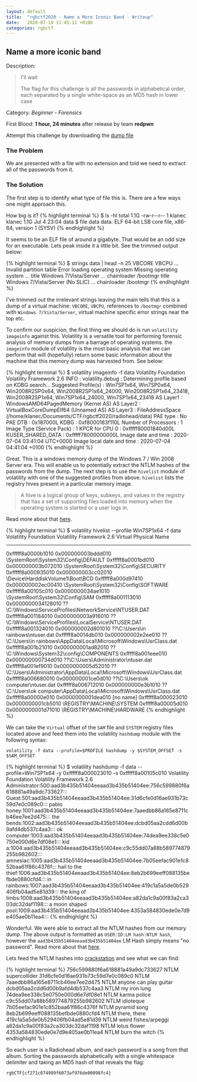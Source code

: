 ```yaml
---
layout: default
title:  "rgbctf2020 - Name a More Iconic Band - Writeup"
date:   2020-07-19 11:45:11 +0100
categories: rgbctf
---
```


## **Name a more iconic band**
Description: 
>I'll wait
>
>The flag for this challenge is all the passwords in alphabetical order, each separated by a single white-space as an MD5 hash in lower case


Category: *Beginner - Forensics*

First Blood: **1 hour, 24 minutes** after release  by team **redpwn**

Attempt this challenge by downloading the [dump file][gdrive-memdump]

### **The Problem**
We are presented with a file with no extension and told we need to extract all of the passwords from it.

### **The Solution**
The first step is to identify what type of file this is. There are a few ways one might approach this.

How big is it?
{% highlight terminal %}
$ ls -hl
total 1.1G
-rw-r--r-- 1 klanec klanec 1.1G Jul  4 23:04 data
$ file data 
data: ELF 64-bit LSB core file, x86-64, version 1 (SYSV)
{% endhighlight %}

It seems to be an ELF file of around a gigabyte. That would be an odd size for an executable. Lets peak inside it a little bit. See the trimmed output below:

{% highlight terminal %}
$ strings data | head -n 25
VBCORE
VBCPU
...
Invalid partition table
Error loading operating system
Missing operating system
...
title Windows 7/Vista/Server
...
chainloader /bootmgr
title Windows 7/Vista/Server (No SLIC)
...
chainloader /bootmgr
{% endhighlight %}

I've trimmed out the irrelevant strings leaving the main tells that this is a dump of a virtual machine: `VBCORE`, `VBCPU`, references to `/bootmgr` combined with `Windows 7/Vista/Server`, virtual machine specific error strings near the top etc.

To confirm our suspicion, the first thing we should do is run `volatility imageinfo` against this. Volatility is a versatile tool for performing forensic analysis of memory dumps from a barrage of operating systems. the `imageinfo` module of volatility is the most basic analysis that we can perform that will (hopefully) return some basic information about the machine that this memory dump was harvested from. See below:

{% highlight terminal %}
$ volatility imageinfo -f data 
Volatility Foundation Volatility Framework 2.6
INFO    : volatility.debug    : Determining profile based on KDBG search...
          Suggested Profile(s) : Win7SP1x64, Win7SP0x64, Win2008R2SP0x64, Win2008R2SP1x64_24000, Win2008R2SP1x64_23418, Win2008R2SP1x64, Win7SP1x64_24000, Win7SP1x64_23418
                     AS Layer1 : WindowsAMD64PagedMemory (Kernel AS)
                     AS Layer2 : VirtualBoxCoreDumpElf64 (Unnamed AS)
                     AS Layer3 : FileAddressSpace (/home/klanec/Documents/CTF/rgbctf2020/radiohead/data)
                      PAE type : No PAE
                           DTB : 0x187000L
                          KDBG : 0xf8000183f110L
          Number of Processors : 1
     Image Type (Service Pack) : 1
                KPCR for CPU 0 : 0xfffff80001840d00L
             KUSER_SHARED_DATA : 0xfffff78000000000L
           Image date and time : 2020-07-04 03:41:04 UTC+0000
     Image local date and time : 2020-07-04 04:41:04 +0100
{% endhighlight %}

Great. This is a windows memory dump of the Windows 7 / Win 2008 Server era. This will enable us to potentially extract the NTLM hashes of the passwords from the dump. The next step is to use the `hivelist` module of volatility with one of the suggested profiles from above. `hivelist` lists the registry hives present in a particular memory image. 

>A hive is a logical group of keys, subkeys, and values in the registry that has a set of supporting files loaded into memory when the operating system is started or a user logs in.

Read more about that [here][hive-guide].

{% highlight terminal %}
$ volatility hivelist --profile Win7SP1x64 -f data 
Volatility Foundation Volatility Framework 2.6
Virtual            Physical           Name
------------------ ------------------ ----
0xfffff8a0000b1010 0x000000003bddd010 \SystemRoot\System32\Config\DEFAULT
0xfffff8a0001bd010 0x000000003b072010 \SystemRoot\System32\Config\SECURITY
0xfffff8a000935010 0x000000003cc02010 \Device\HarddiskVolume1\Boot\BCD
0xfffff8a000d97410 0x000000002ec00410 \SystemRoot\System32\Config\SOFTWARE
0xfffff8a00105c010 0x0000000034ae1010 \SystemRoot\System32\Config\SAM
0xfffff8a001113010 0x0000000034128010 \??\C:\Windows\ServiceProfiles\NetworkService\NTUSER.DAT
0xfffff8a001184010 0x000000003a916010 \??\C:\Windows\ServiceProfiles\LocalService\NTUSER.DAT
0xfffff8a001324010 0x000000002d801010 \??\C:\Users\in rainbows\ntuser.dat
0xfffff8a0014db010 0x000000002e2ee010 \??\C:\Users\in rainbows\AppData\Local\Microsoft\Windows\UsrClass.dat
0xfffff8a001b21010 0x000000001ad82010 \??\C:\Windows\System32\config\COMPONENTS
0xfffff8a001eee010 0x000000000734d010 \??\C:\Users\Administrator\ntuser.dat
0xfffff8a001ef9010 0x0000000005d52010 \??\C:\Users\Administrator\AppData\Local\Microsoft\Windows\UsrClass.dat
0xfffff8a006680010 0x000000001ce0d010 \??\C:\Users\ok computer\ntuser.dat
0xfffff8a006712010 0x000000000e3b1010 \??\C:\Users\ok computer\AppData\Local\Microsoft\Windows\UsrClass.dat
0xfffff8a00000e010 0x0000000001dea010 [no name]
0xfffff8a000023010 0x0000000001cb5010 \REGISTRY\MACHINE\SYSTEM
0xfffff8a00005d010 0x0000000001d71010 \REGISTRY\MACHINE\HARDWARE
{% endhighlight %}

We can take the `Virtual` offset of the `SAM` file and `SYSTEM` registry files located above and feed them into the volatility `hashdump` module with the following syntax:

`volatility -f data --profile=$PROFILE hashdump -y $SYSTEM_OFFSET -s $SAM_OFFSET`

{% highlight terminal %}
$ volatility hashdump -f data --profile=Win7SP1x64 -y 0xfffff8a000023010 -s 0xfffff8a00105c010
Volatility Foundation Volatility Framework 2.6
Administrator:500:aad3b435b51404eeaad3b435b51404ee:756c599880f6a618881a49a9dc733627:::
Guest:501:aad3b435b51404eeaad3b435b51404ee:31d6cfe0d16ae931b73c59d7e0c089c0:::
pablo honey:1001:aad3b435b51404eeaad3b435b51404ee:7aaedbb86a165e8711cb46ee7ee2d475:::
the bends:1002:aad3b435b51404eeaad3b435b51404ee:dcbd05aa2cdd6d00b9afd4db537c4aa3:::
ok computer:1003:aad3b435b51404eeaad3b435b51404ee:74dea9ee338c5e0750e000d6e7df08e1:::
kid a:1004:aad3b435b51404eeaad3b435b51404ee:c9c55dd07a88b589774879255b982602:::
amnesiac:1005:aad3b435b51404eeaad3b435b51404ee:7b05eefac901e1c852baa61f86c4376f:::
hail to the thief:1006:aad3b435b51404eeaad3b435b51404ee:8eb2b699eeff088135befbde0880cfd4:::
in rainbows:1007:aad3b435b51404eeaad3b435b51404ee:419c1a5a5de0b529406fb04ad5e81d39:::
the king of limbs:1008:aad3b435b51404eeaad3b435b51404ee:a82da1c9a00f83a2ca303dc32daf1198:::
a moon shaped pool:1009:aad3b435b51404eeaad3b435b51404ee:4353a584830ede0e7d9e405ae0b11ea4:::
{% endhighlight %}

Wonderful. We were able to extract all the NTLM hashes from our memory dump. The above output is formatted as `USER:ID:LM hash:NTLM hash`, however the `aad3b435b51404eeaad3b435b51404ee` LM Hash simply means "no password". Read more about that [here][LMHASH].

Lets feed the NTLM hashes into [crackstation](https://crackstation.net/) and see what we can find:

{% highlight terminal %}
756c599880f6a618881a49a9dc733627	NTLM	supercollider
31d6cfe0d16ae931b73c59d7e0c089c0	NTLM	
7aaedbb86a165e8711cb46ee7ee2d475	NTLM	anyone can play guitar
dcbd05aa2cdd6d00b9afd4db537c4aa3	NTLM	my iron lung
74dea9ee338c5e0750e000d6e7df08e1	NTLM	karma police
c9c55dd07a88b589774879255b982602	NTLM	idioteque
7b05eefac901e1c852baa61f86c4376f	NTLM	pyramid song
8eb2b699eeff088135befbde0880cfd4	NTLM	there, there
419c1a5a5de0b529406fb04ad5e81d39	NTLM	weird fishes/arpeggi
a82da1c9a00f83a2ca303dc32daf1198	NTLM	lotus flower
4353a584830ede0e7d9e405ae0b11ea4	NTLM	burn the witch
{% endhighlight %}

So each user is a Radiohead album, and each password is a song from that album. Sorting the passwords alphabetically with a single whitespace delimiter and taking an MD5 hash of that reveals the flag:

`rgbCTF{cf271c074989f6073af976de00098fc4}`

[LMHASH]: https://www.yg.ht/blog/blog/archives/339/what-is-aad3b435b51404eeaad3b435b51404ee
[hive-guide]: https://docs.microsoft.com/en-us/windows/win32/sysinfo/registry-hives
[gdrive-memdump]: https://drive.google.com/uc?export=download&id=1rTbDMgL8CRIutqaX5T3y5YNLwYKqGbKp